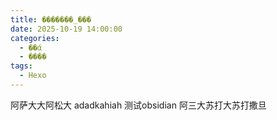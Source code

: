 ```yaml
---
title: �������̲���
date: 2025-10-19 14:00:00
categories:
  - ��ά
  - ����
tags:
  - Hexo
---
```


阿萨大大阿松大
adadkahiah 
测试obsidian
阿三大苏打大苏打撒旦